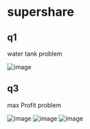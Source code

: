 # supershare

## q1
water tank problem

![image](https://user-images.githubusercontent.com/62583380/197344393-b0490b7c-fc09-4f14-8efd-0ba2211038f5.png)


## q3 
max Profit problem

![image](https://user-images.githubusercontent.com/62583380/198207517-d73d4f72-d273-4a9b-9c1d-3960a06484a2.png)
![image](https://user-images.githubusercontent.com/62583380/198207468-6787836b-1ecf-492e-8a01-ab2bcacd8397.png)
![image](https://user-images.githubusercontent.com/62583380/198207412-13825822-349f-419a-b5f8-feb06d1c4726.png)

